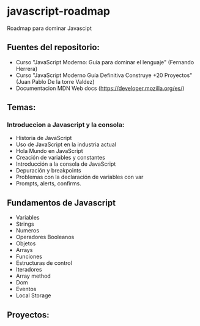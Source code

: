 # javascript-roadmap
Roadmap para dominar Javascipt

## Fuentes del repositorio:
- Curso "JavaScript Moderno: Guía para dominar el lenguaje" (Fernando Herrera)
- Curso "JavaScript Moderno Guía Definitiva Construye +20 Proyectos" (Juan Pablo De la torre Valdez)
- Documentacion MDN Web docs (https://developer.mozilla.org/es/)

## Temas:

### Introduccion a Javascript y la consola:
- Historia de JavaScript
- Uso de JavaScript en la industria actual
- Hola Mundo en JavaScript
- Creación de variables y constantes
- Introducción a la consola de JavaScript
- Depuración y breakpoints
- Problemas con la declaración de variables con var
- Prompts, alerts, confirms.

## Fundamentos de Javascript
- Variables
- Strings
- Numeros
- Operadores Booleanos
- Objetos
- Arrays
- Funciones
- Estructuras de control
- Iteradores
- Array method
- Dom
- Eventos
- Local Storage

## Proyectos: 
